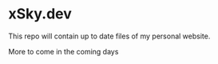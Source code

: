 # xSky.dev

This repo will contain up to date files of my personal website.

More to come in the coming days

